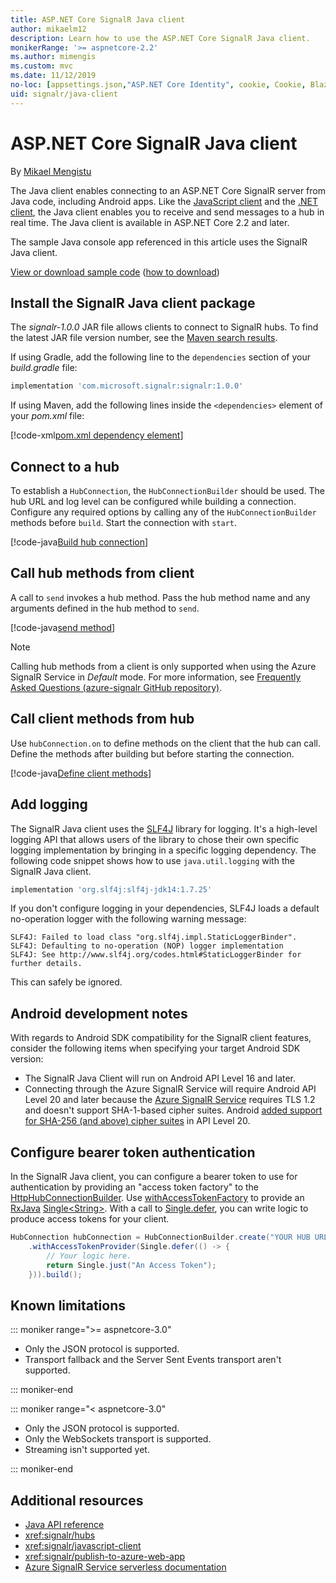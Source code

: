 ```yaml
---
title: ASP.NET Core SignalR Java client
author: mikaelm12
description: Learn how to use the ASP.NET Core SignalR Java client.
monikerRange: '>= aspnetcore-2.2'
ms.author: mimengis
ms.custom: mvc
ms.date: 11/12/2019
no-loc: [appsettings.json,"ASP.NET Core Identity", cookie, Cookie, Blazor, "Blazor Server", "Blazor WebAssembly", "Identity", "Let's Encrypt", Razor, SignalR]
uid: signalr/java-client
---
```

# ASP.NET Core SignalR Java client

By [Mikael Mengistu](https://twitter.com/MikaelM_12)

The Java client enables connecting to an ASP.NET Core SignalR server from Java code, including Android apps. Like the [JavaScript client](xref:signalr/javascript-client) and the [.NET client](xref:signalr/dotnet-client), the Java client enables you to receive and send messages to a hub in real time. The Java client is available in ASP.NET Core 2.2 and later.

The sample Java console app referenced in this article uses the SignalR Java client.

[View or download sample code](https://github.com/dotnet/AspNetCore.Docs/tree/master/aspnetcore/signalr/java-client/sample) ([how to download](xref:index#how-to-download-a-sample))

## Install the SignalR Java client package

The *signalr-1.0.0* JAR file allows clients to connect to SignalR hubs. To find the latest JAR file version number, see the [Maven search results](https://search.maven.org/search?q=g:com.microsoft.signalr%20AND%20a:signalr).

If using Gradle, add the following line to the `dependencies` section of your *build.gradle* file:

```gradle
implementation 'com.microsoft.signalr:signalr:1.0.0'
```

If using Maven, add the following lines inside the `<dependencies>` element of your *pom.xml* file:

[!code-xml[pom.xml dependency element](java-client/sample/pom.xml?name=snippet_dependencyElement)]

## Connect to a hub

To establish a `HubConnection`, the `HubConnectionBuilder` should be used. The hub URL and log level can be configured while building a connection. Configure any required options by calling any of the `HubConnectionBuilder` methods before `build`. Start the connection with `start`.

[!code-java[Build hub connection](java-client/sample/src/main/java/Chat.java?range=16-17)]

## Call hub methods from client

A call to `send` invokes a hub method. Pass the hub method name and any arguments defined in the hub method to `send`.

[!code-java[send method](java-client/sample/src/main/java/Chat.java?range=28)]

> [!NOTE]
> Calling hub methods from a client is only supported when using the Azure SignalR Service in *Default* mode. For more information, see [Frequently Asked Questions (azure-signalr GitHub repository)](https://github.com/Azure/azure-signalr/blob/dev/docs/faq.md#what-is-the-meaning-of-service-mode-defaultserverlessclassic-how-can-i-choose).

## Call client methods from hub

Use `hubConnection.on` to define methods on the client that the hub can call. Define the methods after building but before starting the connection.

[!code-java[Define client methods](java-client/sample/src/main/java/Chat.java?range=19-21)]

## Add logging

The SignalR Java client uses the [SLF4J](https://www.slf4j.org/) library for logging. It's a high-level logging API that allows users of the library to chose their own specific logging implementation by bringing in a specific logging dependency. The following code snippet shows how to use `java.util.logging` with the SignalR Java client.

```gradle
implementation 'org.slf4j:slf4j-jdk14:1.7.25'
```

If you don't configure logging in your dependencies, SLF4J loads a default no-operation logger with the following warning message:

```
SLF4J: Failed to load class "org.slf4j.impl.StaticLoggerBinder".
SLF4J: Defaulting to no-operation (NOP) logger implementation
SLF4J: See http://www.slf4j.org/codes.html#StaticLoggerBinder for further details.
```

This can safely be ignored.

## Android development notes

With regards to Android SDK compatibility for the SignalR client features, consider the following items when specifying your target Android SDK version:

* The SignalR Java Client will run on Android API Level 16 and later.
* Connecting through the Azure SignalR Service will require Android API Level 20 and later because the [Azure SignalR Service](/azure/azure-signalr/signalr-overview) requires TLS 1.2 and doesn't support SHA-1-based cipher suites. Android [added support for SHA-256 (and above) cipher suites](https://developer.android.com/reference/javax/net/ssl/SSLSocket) in API Level 20.

## Configure bearer token authentication

In the SignalR Java client, you can configure a bearer token to use for authentication by providing an "access token factory" to the [HttpHubConnectionBuilder](/java/api/com.microsoft.signalr._http_hub_connection_builder?view=aspnet-signalr-java). Use [withAccessTokenFactory](/java/api/com.microsoft.signalr._http_hub_connection_builder.withaccesstokenprovider?view=aspnet-signalr-java#com_microsoft_signalr__http_hub_connection_builder_withAccessTokenProvider_Single_String__) to provide an [RxJava](https://github.com/ReactiveX/RxJava) [Single\<String>](https://reactivex.io/documentation/single.html). With a call to [Single.defer](https://reactivex.io/RxJava/javadoc/io/reactivex/Single.html#defer-java.util.concurrent.Callable-), you can write logic to produce access tokens for your client.

```java
HubConnection hubConnection = HubConnectionBuilder.create("YOUR HUB URL HERE")
    .withAccessTokenProvider(Single.defer(() -> {
        // Your logic here.
        return Single.just("An Access Token");
    })).build();
```

## Known limitations

::: moniker range=">= aspnetcore-3.0"

* Only the JSON protocol is supported.
* Transport fallback and the Server Sent Events transport aren't supported.

::: moniker-end

::: moniker range="< aspnetcore-3.0"

* Only the JSON protocol is supported.
* Only the WebSockets transport is supported.
* Streaming isn't supported yet.

::: moniker-end

## Additional resources

* [Java API reference](/java/api/com.microsoft.signalr?view=aspnet-signalr-java)
* <xref:signalr/hubs>
* <xref:signalr/javascript-client>
* <xref:signalr/publish-to-azure-web-app>
* [Azure SignalR Service serverless documentation](/azure/azure-signalr/signalr-concept-serverless-development-config)
